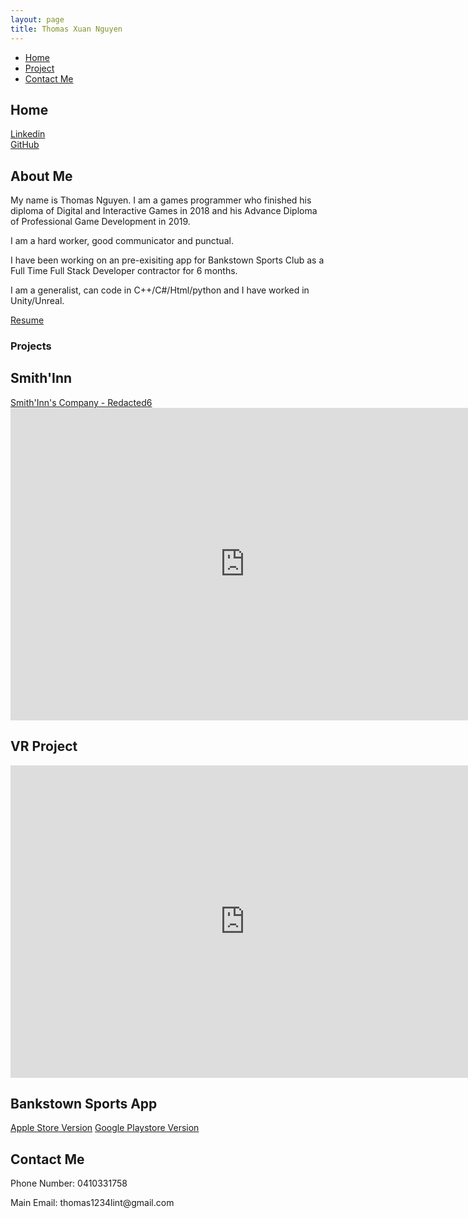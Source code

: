 ```yaml
---
layout: page
title: Thomas Xuan Nguyen
---
```

<!-- Nav tabs -->
<ul class="nav nav-tabs" id="myTab" role="tablist">
  <li class="nav-item">
    <a class="nav-link active" id="home-tab" data-toggle="tab" href="#home" role="tab" aria-controls="home" aria-selected="true">Home</a>
  </li>
  <li class="nav-item">
    <a class="nav-link" id="project-tab" data-toggle="tab" href="#project" role="tab" aria-controls="project" aria-selected="false">Project</a>
  </li>
  <li class="nav-item">
    <a class="nav-link" id="contact-tab" data-toggle="tab" href="#contact" role="tab" aria-controls="contact" aria-selected="false">Contact Me</a>
  </li>
</ul>

<!-- Tab panes -->
<div class="tab-content">
  <div class="tab-pane active" id="home" role="tabpanel" aria-labelledby="home-tab">
  <h2>Home</h2>
  <a href="https://www.linkedin.com/in/thomas-xuan-nguyen">Linkedin</a>
  <br>
  <a href="https://github.com/ThomasXuanNguyen">GitHub</a>
  <br>
  <h2>About Me</h2>
  <p>My name is Thomas Nguyen. I am a games programmer who finished his diploma of Digital and Interactive Games in 2018 and his Advance Diploma of     Professional Game Development in 2019.</p>
  <p>I am a hard worker, good communicator and punctual.</p>
  <p>I have been working on an pre-exisiting app for Bankstown Sports Club as a Full Time Full Stack Developer contractor for 6 months.</p>
  <p>I am a generalist, can code in C++/C#/Html/python and I have worked in Unity/Unreal.</p>
  <a href="https://docs.google.com/document/d/1nJkc_jDLg4tZkgN3bzK59ySg2-neos4Otl3pyLVak4c/edit?usp=sharing">Resume</a>
  </div>
  <div class="tab-pane" id="project" role="tabpanel" aria-labelledby="project-tab">
  <h3>Projects</h3>
  <h2>Smith'Inn</h2>
  <a href="https://www.facebook.com/Redacted6">Smith'Inn's Company - Redacted6</a>
  <iframe width="750" height="500" src="https://www.youtube.com/embed/1W9WNkDU81U" frameborder="0" allow="accelerometer; autoplay; encrypted-media; gyroscope; picture-in-picture" allowfullscreen></iframe>
  <h2>VR Project</h2>
  <iframe width="750" height="500" src="https://www.youtube.com/embed/vdfBVo6la4M" frameborder="0" allow="accelerometer; autoplay; encrypted-media; gyroscope; picture-in-picture" allowfullscreen></iframe>
  <h2>Bankstown Sports App</h2>
  <a href="https://apps.apple.com/au/app/bankstown-sports/id1530485834">Apple Store Version</a>
  <a href="https://play.google.com/store/apps/details?id=com.bankstown.sportscentredroid">Google Playstore Version</a>
  </div>
  <div class="tab-pane" id="contact" role="tabpanel" aria-labelledby="contact-tab">
  <h2>Contact Me</h2>
  <p>Phone Number: 0410331758</p>
  <p>Main Email: thomas1234lint@gmail.com</p>
  </div>
</div>
